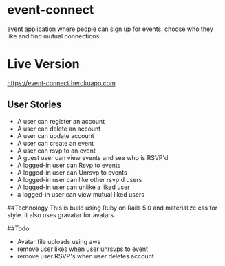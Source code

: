 # event-connect
event application where people can sign up for events, choose who they like and find mutual connections.

# Live Version
<https://event-connect.herokuapp.com>

## User Stories
* A user can register an account
* A user can delete an account
* A user can update account
* A user can create an event
* A user can rsvp to an event
* A guest user can view events and see who is RSVP'd
* A logged-in user can Rsvp to events
* A logged-in user can Unrsvp to events
* A logged-in user can like other rsvp'd users
* A logged-in user can unlike a liked user
* a logged-in user can view mutual liked users


##Technology
This is build using Ruby on Rails 5.0 and materialize.css for style. it also uses gravatar for avatars.

##Todo
* Avatar file uploads using aws
* remove user likes when user unrsvps to event
* remove user RSVP's when user deletes account



